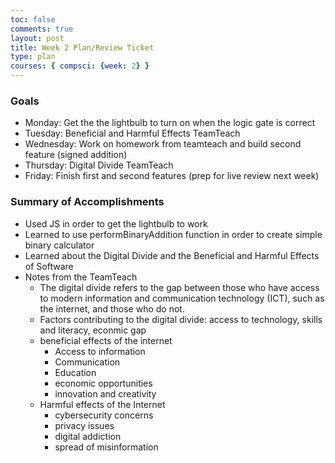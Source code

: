 ```yaml
---
toc: false
comments: true
layout: post
title: Week 2 Plan/Review Ticket 
type: plan
courses: { compsci: {week: 2} }
---
```


### Goals
- Monday: Get the the lightbulb to turn on when the logic gate is correct 
- Tuesday: Beneficial and Harmful Effects TeamTeach 
- Wednesday: Work on homework from teamteach and build second feature (signed addition)
- Thursday: Digital Divide TeamTeach
- Friday: Finish first and second features (prep for live review next week)

### Summary of Accomplishments 
- Used JS in order to get the lightbulb to work 
- Learned to use performBinaryAddition function in order to create simple binary calculator 
- Learned about the Digital Divide and the Beneficial and Harmful Effects of Software 
- Notes from the TeamTeach 
    - The digital divide refers to the gap between those who have access to modern information and communication technology (ICT), such as the internet, and those who do not.
    - Factors contributing to the digital divide: access to technology, skills and literacy, econmic gap
    - beneficial effects of the internet
        - Access to information 
        - Communication 
        - Education 
        - economic opportunities
        - innovation and creativity 
    - Harmful effects of the Internet
        - cybersecurity concerns
        - privacy issues
        - digital addiction 
        - spread of misinformation 